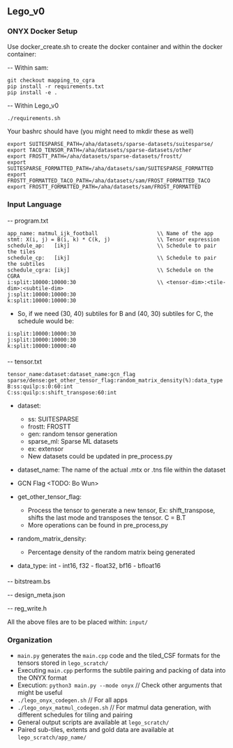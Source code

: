 ## Lego_v0 

### ONYX Docker Setup

Use docker_create.sh to create the docker container and within the docker container:  

-- Within sam:
```
git checkout mapping_to_cgra
pip install -r requirements.txt
pip install -e .
```

--  Within Lego_v0
```
./requirements.sh
```

Your bashrc should have (you might need to mkdir these as well)

```
export SUITESPARSE_PATH=/aha/datasets/sparse-datasets/suitesparse/
export TACO_TENSOR_PATH=/aha/datasets/sparse-datasets/other
export FROSTT_PATH=/aha/datasets/sparse-datasets/frostt/
export SUITESPARSE_FORMATTED_PATH=/aha/datasets/sam/SUITESPARSE_FORMATTED
export FROSTT_FORMATTED_TACO_PATH=/aha/datasets/sam/FROST_FORMATTED_TACO
export FROSTT_FORMATTED_PATH=/aha/datasets/sam/FROST_FORMATTED
```
### Input Language 

#### 
-- program.txt
```
app_name: matmul_ijk_football                   \\ Name of the app
stmt: X(i, j) = B(i, k) * C(k, j)               \\ Tensor expression  
schedule_ap:   [ikj]                            \\ Schedule to pair the tiles
schedule_cp:   [ikj]                            \\ Schedule to pair the subtiles
schedule_cgra: [ikj]                            \\ Schedule on the CGRA 
i:split:10000:10000:30                          \\ <tensor-dim>:<tile-dim>:<subtile-dim> 
j:split:10000:10000:30
k:split:10000:10000:30
```
- So, if we need (30, 40) subtiles for B and (40, 30) subtiles for C, the schedule would be: 
```
i:split:10000:10000:30                          
j:split:10000:10000:30
k:split:10000:10000:40
```
####
-- tensor.txt 
```
tensor_name:dataset:dataset_name:gcn_flag sparse/dense:get_other_tensor_flag:random_matrix_density(%):data_type
B:ss:quilp:s:0:60:int 
C:ss:quilp:s:shift_transpose:60:int
```
- dataset:
  - ss: SUITESPARSE
  - frostt: FROSTT
  - gen: random tensor generation
  - sparse_ml: Sparse ML datasets
  - ex: extensor
  - New datasets could be updated in pre_process.py

- dataset_name: The name of the actual .mtx or .tns file within the dataset
  
- GCN Flag <TODO: Bo Wun>

- get_other_tensor_flag:
  - Process the tensor to generate a new tensor, Ex: shift_transpose, shifts the last mode and transposes the tensor. C = B.T
  - More operations can be found in pre_process,py
 
- random_matrix_density:    
  - Percentage density of the random matrix being generated
    
- data_type: int - int16, f32 - float32, bf16 - bfloat16
####
-- bitstream.bs

-- design_meta.json

-- reg_write.h

All the above files are to be placed within: ```input/```

### Organization

- ```main.py``` generates the ```main.cpp``` code and the tiled_CSF formats for the tensors stored in ```lego_scratch/```
- Executing ```main.cpp``` performs the subtile pairing and packing of data into the ONYX format
- Execution: ```python3 main.py --mode onyx``` // Check other arguments that might be useful
- ```./lego_onyx_codegen.sh```          // For all apps 
- ```./lego_onyx_matmul_codegen.sh```   // For matmul data generation, with different schedules for tiling and pairing
- General output scripts are available at ```lego_scratch/```
- Paired sub-tiles, extents and gold data are available at ```lego_scratch/app_name/```

